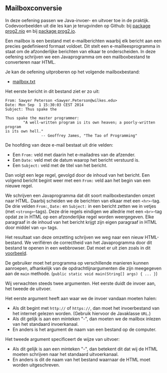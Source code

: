 Mailboxconversie
----------------

In deze oefening passen we Java-invoer- en uitvoer toe in de
praktijk. Codevoorbeelden uit die les kan je terugvinden op Github: bij 
[package prog2.nio](https://github.ugent.be/kcoolsae/Prog2/tree/master/src/prog2/nio)
en bij
[package prog2.io](https://github.ugent.be/kcoolsae/Prog2/tree/master/src/prog2/io).

Een mailbox is een bestand met e-mailberichten
waarbij elk bericht aan een precies gedefinieerd formaat voldoet.
Dit stelt een e-mailleesprogramma in staat om de afzonderlijke berichten
van elkaar te onderscheiden.
In deze oefening schrijven we een Javaprogramma om een mailboxbestand
te converteren naar HTML.

Je kan de oefening uitproberen op het volgende mailboxbestand:

* [mailbox.txt](mailbox.txt)

Het eerste bericht in dit bestand ziet er zo uit:
```
From: Sawyer Peterson <Sawyer.Peterson@wilkes.edu>
Date: Mon Sep  1 15:30:03 CEST 2014
Subject: Thus spake the

Thus spake the master programmer:
        "A well-written program is its own heaven; a poorly-written program
is its own hell."
                -- Geoffrey James, "The Tao of Programming"
```

De hoofding van deze e-mail bestaat uit drie velden:

* Een `From:` veld met daarin het e-mailadres van de afzender.
* Een `Date:` veld met de datum waarop het bericht verstuurd is.
* Een `Subject:` veld met de titel van het bericht.

Dan volgt een lege regel, gevolgd door de inhoud van het bericht.
Een volgend bericht begint weer met een `From:` veld aan het begin van een nieuwe regel.

We schrijven een Javaprogramma dat dit soort mailboxbestanden omzet naar HTML.
Daarbij scheiden we de berichten van elkaar met een `<hr>`-tag.
De drie velden `From:`, `Date:` en `Subject:` in een bericht
zetten we in vetjes (met `<strong>`-tags).
Deze drie regels eindigen we alledrie met een `<br>`-tag
opdat ze in HTML op een afzonderlijke regel worden weergegeven.
Elke paragraaf in de inhoud van het bericht krijgt
zijn eigen paragraaf in HTML door middel van `<p>` tags.

Het resultaat van deze omzetting schrijven we weg naar een nieuw HTML-bestand.
We verifiëren de correctheid van het Javaprogramma door dit bestand te openen
in een webbrowser. Dat moet er uit zien zoals in dit [voorbeeld](mailboxhtml.png).

De gebruiker moet het programma op verschillende manieren 
kunnen aanroepen, afhankelijk van de opdrachtlijnargumenten
die zijn meegegeven aan de `main` methode.
(`public static void main(String[] args) { ... }`)

Wij verwachten steeds twee argumenten. Het eerste duidt de invoer aan,
het tweede de uitvoer.

Het eerste argument heeft aan waar we de invoer vandaan moeten halen:
* Als dit begint met `http://` of `https://`,
dan moet het invoerbestand van het internet gelezen worden. (Gebruik hiervoor de Javaklasse `URL`.)
* Als dit gelijk is aan een minteken "-", dan moeten we
de mailbox inlezen van het standaard invoerkanaal.
* En anders is het argument de naam van een bestand op de computer.

Het tweede argument specificeert de wijze van uitvoer:

* Als dit gelijk is aan een minteken "-", dan betekent dit
dat wij de HTML moeten schrijven naar het standaard uitvoerkanaal.
* En anders is dit de naam van het bestand waarnaar de HTML moet worden uitgeschreven.
